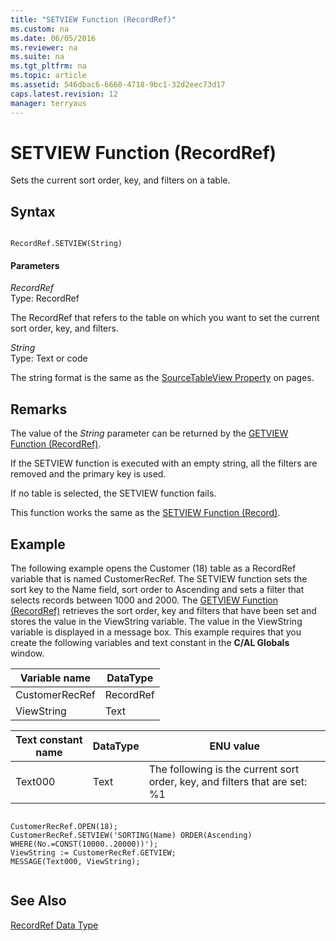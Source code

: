 ```yaml
---
title: "SETVIEW Function (RecordRef)"
ms.custom: na
ms.date: 06/05/2016
ms.reviewer: na
ms.suite: na
ms.tgt_pltfrm: na
ms.topic: article
ms.assetid: 546dbac6-6660-4718-9bc1-32d2eec73d17
caps.latest.revision: 12
manager: terryaus
---
```

# SETVIEW Function (RecordRef)
Sets the current sort order, key, and filters on a table.  
  
## Syntax  
  
```  
  
RecordRef.SETVIEW(String)  
```  
  
#### Parameters  
 *RecordRef*  
 Type: RecordRef  
  
 The RecordRef that refers to the table on which you want to set the current sort order, key, and filters.  
  
 *String*  
 Type: Text or code  
  
 The string format is the same as the [SourceTableView Property](../dynamics-nav/SourceTableView-Property.md) on pages.  
  
## Remarks  
 The value of the *String* parameter can be returned by the [GETVIEW Function \(RecordRef\)](../dynamics-nav/GETVIEW-Function--RecordRef-.md).  
  
 If the SETVIEW function is executed with an empty string, all the filters are removed and the primary key is used.  
  
 If no table is selected, the SETVIEW function fails.  
  
 This function works the same as the [SETVIEW Function \(Record\)](../dynamics-nav/SETVIEW-Function--Record-.md).  
  
## Example  
 The following example opens the Customer \(18\) table as a RecordRef variable that is named CustomerRecRef. The SETVIEW function sets the sort key to the Name field, sort order to Ascending and sets a filter that selects records between 1000 and 2000. The [GETVIEW Function \(RecordRef\)](../dynamics-nav/GETVIEW-Function--RecordRef-.md) retrieves the sort order, key and filters that have been set and stores the value in the ViewString variable. The value in the ViewString variable is displayed in a message box. This example requires that you create the following variables and text constant in the **C\/AL Globals** window.  
  
|Variable name|DataType|  
|-------------------|--------------|  
|CustomerRecRef|RecordRef|  
|ViewString|Text|  
  
|Text constant name|DataType|ENU value|  
|------------------------|--------------|---------------|  
|Text000|Text|The following is the current sort order, key, and filters that are set: %1|  
  
```  
  
CustomerRecRef.OPEN(18);  
CustomerRecRef.SETVIEW('SORTING(Name) ORDER(Ascending) WHERE(No.=CONST(10000..20000))');  
ViewString := CustomerRecRef.GETVIEW;  
MESSAGE(Text000, ViewString);  
  
```  
  
## See Also  
 [RecordRef Data Type](../dynamics-nav/RecordRef-Data-Type.md)